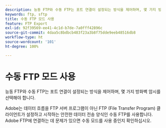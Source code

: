 ```yaml
---
description: 능동 FTP와 수동 FTP는 포트 연결이 설정되는 방식을 제어하며, 몇 가지 방화벽 암시를 선택해야 합니다.
keywords: ftp, sftp
title: 수동 FTP 모드 사용
feature: FTP Export
exl-id: 92f39569-ee41-4c1d-b7de-7a0fff42896c
source-git-commit: 4daa5c8bdbcb483f23a3b8f75dde9eeb48516db8
workflow-type: ht
source-wordcount: '101'
ht-degree: 100%

---
```


# 수동 FTP 모드 사용

능동 FTP와 수동 FTP는 포트 연결이 설정되는 방식을 제어하며, 몇 가지 방화벽 암시를 선택해야 합니다.

Adobe는 데이터 흐름을 FTP 서버 프로그램이 아닌 FTP (File Transfer Program) 클라이언트가 설정하고 시작하는 안전한 데이터 전송 양식인 수동 FTP를 사용합니다. Adobe FTP에 연결하는 데 문제가 있으면 수동 모드를 사용 중인지 확인하십시오.
